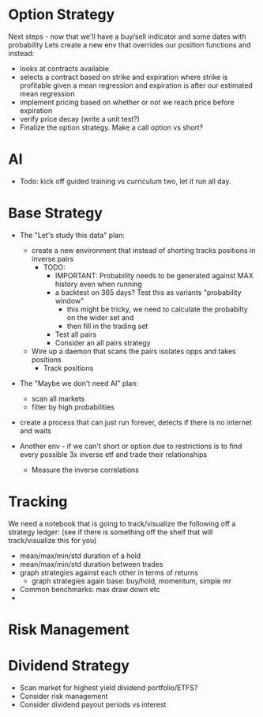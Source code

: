 
# Option Strategy

Next steps - now that we'll have a buy/sell indicator and some dates with probability
Lets create a new env that overrides our position functions and instead:
* looks at contracts available 
* selects a contract based on strike and expiration where strike is profitable given a mean regression and expiration is after our estimated mean regression
* implement pricing based on whether or not we reach price before expiration
* verify price decay (write a unit test?)
* Finalize the option strategy. Make a call option vs short?

# AI

* Todo: kick off guided training vs curriculum two, let it run all day.

# Base Strategy

* The "Let's study this data" plan:
  * create a new environment that instead of shorting tracks positions in inverse pairs
    * TODO:
      * IMPORTANT: Probability needs to be generated against MAX history even when running
      * a backtest on 365 days? Test this as variants "probability window"
        * this might be tricky, we need to calculate the probabilty on the wider set and 
        * then fill in the trading set
      * Test all pairs
      * Consider an all pairs strategy
  * Wire up a daemon that scans the pairs isolates opps and takes positions
    * Track positions
  

* The "Maybe we don't need AI" plan:
    * scan all markets
    * filter by high probabilities
    
* create a process that can just run forever, detects if there is no internet and waits
* Another env - if we can't short or option due to restrictions is to find every possible 3x inverse etf and trade their relationships
  * Measure the inverse correlations

# Tracking

We need a notebook that is going to track/visualize the following off a strategy ledger:
(see if there is something off the shelf that will track/visualize this for you)
* mean/max/min/std duration of a hold
* mean/max/min/std duration between trades
* graph strategies against each other in terms of returns
  * graph strategies again base: buy/hold, momentum, simple mr
* Common benchmarks: max draw down etc
* 

# Risk Management




# Dividend Strategy

* Scan market for highest yield dividend portfolio/ETFS?
* Consider risk management
* Consider dividend payout periods vs interest